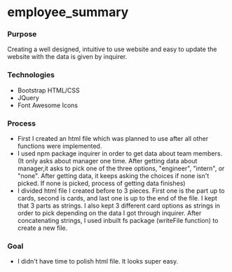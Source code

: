 # employee_summary


### Purpose
Creating a well designed, intuitive to use website and easy to update the website with the data is given by inquirer.

### Technologies 
* Bootstrap HTML/CSS 
* JQuery
* Font Awesome Icons

### Process 
* First I created an html file which was planned to use after all other functions were implemented.
* I used npm package inquirer in order to get data about team members.(It only asks about manager one time. After getting data about manager,it asks to pick one of the three options, "engineer", "intern", or "none". After getting data, it keeps asking the choices if none isn't picked. If none is picked, process of getting data finishes)
* I divided html file I created before to 3 pieces. First one is the part up to cards, second is cards, and last one is up to the end of the file. I kept that 3 parts as strings. I also kept 3 different card options as strings in order to pick depending on the data I got through inquirer. After concatenating strings, I used inbuilt fs package (writeFile function) to create a new file.

### Goal 
* I didn't have time to polish html file. It looks super easy.